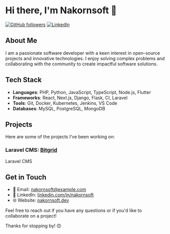 # Hi there, I'm Nakornsoft 👋

[![GitHub followers](https://img.shields.io/github/followers/nakornsoft?label=Follow&style=social)](https://github.com/nakornsoft)
[![LinkedIn](https://img.shields.io/badge/LinkedIn-Connect-blue)](https://www.linkedin.com/in/nakornsoft)

## About Me

I am a passionate software developer with a keen interest in open-source projects and innovative technologies. I enjoy solving complex problems and collaborating with the community to create impactful software solutions.

## Tech Stack

- **Languages**: PHP, Python, JavaScript, TypeScript, Node.js, Flutter
- **Frameworks**: React, Next.js, Django, Flask, CI, Laravel
- **Tools**: Git, Docker, Kubernetes, Jenkins, VS Code
- **Databases**: MySQL, PostgreSQL, MongoDB

## Projects

Here are some of the projects I've been working on:

### Laravel CMS: [Bitgrid](https://github.com/nakornsoft/bitgrid)
Laravel CMS

## Get in Touch

- 📧 Email: [nakornsoft@example.com](mailto:nakhonsoft@gmail.com)
- 💼 LinkedIn: [linkedin.com/in/nakornsoft](https://www.linkedin.com/in/nakornsoft)
- 🌐 Website: [nakornsoft.dev](https://www.nakornsoft.com)

Feel free to reach out if you have any questions or if you'd like to collaborate on a project!

Thanks for stopping by! 😊

